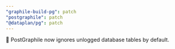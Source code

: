 ```yaml
---
"graphile-build-pg": patch
"postgraphile": patch
"@dataplan/pg": patch
---
```


🚨 PostGraphile now ignores unlogged database tables by default.
